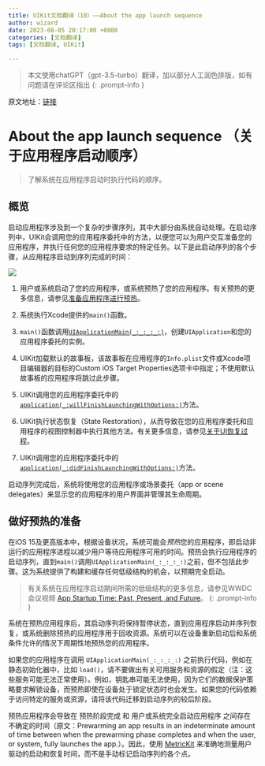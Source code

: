 ```yaml
---
title: UIKit文档翻译（10）——About the app launch sequence
author: wizard
date: 2023-08-05 20:17:00 +0800
categories: [文档翻译]
tags: [文档翻译, UIKit]

---
```


> 本文使用chatGPT（gpt-3.5-turbo）翻译，加以部分人工润色排版，如有问题请在评论区指出
{: .prompt-info }

原文地址：[链接](https://developer.apple.com/documentation/uikit/app_and_environment/responding_to_the_launch_of_your_app/about_the_app_launch_sequence)

# About the app launch sequence （关于应用程序启动顺序）

> 了解系统在应用程序启动时执行代码的顺序。

## 概览

启动应用程序涉及到一个复杂的步骤序列，其中大部分由系统自动处理。在启动序列中，UIKit会调用您的应用程序委托中的方法，以便您可以为用户交互准备您的应用程序，并执行任何您的应用程序要求的特定任务。以下是此启动序列的各个步骤，从应用程序启动到序列完成的时间：

![](https://docs-assets.developer.apple.com/published/d83df251b7/renderedDark2x-1635759036.png)

1. 用户或系统启动了您的应用程序，或系统预热了您的应用程序。有关预热的更多信息，请参见[准备应用程序进行预热](https://developer.apple.com/documentation/uikit/app_and_environment/responding_to_the_launch_of_your_app/about_the_app_launch_sequence#3894431)。
  
2. 系统执行Xcode提供的`main()`函数。
  
3. `main()`函数调用[`UIApplicationMain(_:_:_:_:)`](https://developer.apple.com/documentation/uikit/1622933-uiapplicationmain)，创建`UIApplication`和您的应用程序委托的实例。
  
4. UIKit加载默认的故事板，该故事板在应用程序的`Info.plist`文件或Xcode项目编辑器的目标的Custom iOS Target Properties选项卡中指定；不使用默认故事板的应用程序将跳过此步骤。
  
5. UIKit调用您的应用程序委托中的[`application(_:willFinishLaunchingWithOptions:)`](https://developer.apple.com/documentation/uikit/uiapplicationdelegate/1623032-application)方法。
  
6. UIKit执行状态恢复（State Restoration），从而导致在您的应用程序委托和应用程序的视图控制器中执行其他方法。有关更多信息，请参见[关于UI恢复过程](https://developer.apple.com/documentation/uikit/view_controllers/preserving_your_app_s_ui_across_launches/about_the_ui_restoration_process)。
  
7. UIKit调用您的应用程序委托中的[`application(_:didFinishLaunchingWithOptions:)`](https://developer.apple.com/documentation/uikit/uiapplicationdelegate/1622921-application)方法。
  

启动序列完成后，系统将使用您的应用程序或场景委托（app or scene delegates）来显示您的应用程序的用户界面并管理其生命周期。

## 做好预热的准备

在iOS 15及更高版本中，根据设备状况，系统可能会*预热*您的应用程序，即启动非运行的应用程序进程以减少用户等待应用程序可用的时间。预热会执行应用程序的启动序列，直到`main()`调用`UIApplicationMain(_:_:_:_:)`之前，但不包括此步骤。这为系统提供了构建和缓存任何低级结构的机会，以预期完全启动。

> 有关系统在应用程序启动期间所需的低级结构的更多信息，请参见WWDC会议视频 [App Startup Time: Past, Present, and Future](https://developer.apple.com/videos/play/wwdc2017/413)。
{: .prompt-info }

系统在预热应用程序后，其启动序列将保持暂停状态，直到应用程序启动并序列恢复，或系统删除预热的应用程序用于回收资源。系统可以在设备重新启动后和系统条件允许的情况下周期性地预热您的应用程序。

如果您的应用程序在调用 `UIApplicationMain(_:_:_:_:)` 之前执行代码，例如在静态初始化器中，比如 `load()`，请不要做出有关可用服务和资源的假定（注：这些服务可能无法正常使用）。例如，钥匙串可能无法使用，因为它们的数据保护策略要求解锁设备，而预热即使在设备处于锁定状态时也会发生。如果您的代码依赖于访问特定的服务或资源，请将该代码迁移到启动序列的较后阶段。

预热应用程序会导致在 预热阶段完成 和 用户或系统完全启动应用程序 之间存在不确定的时间（原文：Prewarming an app results in an indeterminate amount of time between when the prewarming phase completes and when the user, or system, fully launches the app.）。因此，使用 [MetricKit](https://developer.apple.com/documentation/metrickit) 来准确地测量用户驱动的启动和恢复时间，而不是手动标记启动序列的各个点。

